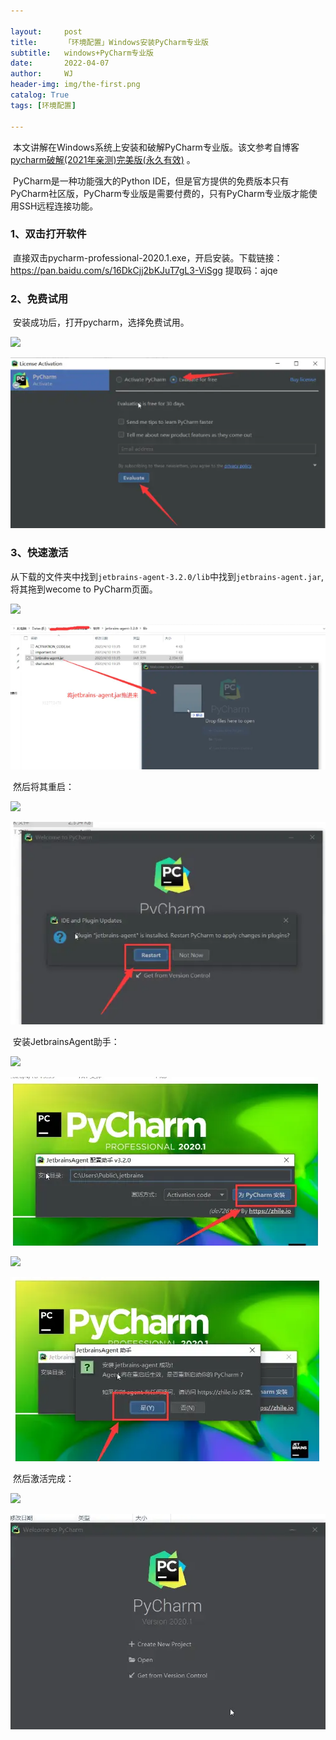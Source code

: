 ```yaml
---

layout:     post
title:      「环境配置」Windows安装PyCharm专业版
subtitle:   windows+PyCharm专业版
date:       2022-04-07
author:     WJ
header-img: img/the-first.png
catalog: True
tags: [环境配置]
   
---
```


​		本文讲解在Windows系统上安装和破解PyCharm专业版。该文参考自博客[pycharm破解(2021年亲测)完美版(永久有效)](https://www.bilibili.com/read/cv10386031/) 。

​		PyCharm是一种功能强大的Python IDE，但是官方提供的免费版本只有PyCharm社区版，PyCharm专业版是需要付费的，只有PyCharm专业版才能使用SSH远程连接功能。

### 1、双击打开软件		

​		直接双击pycharm-professional-2020.1.exe，开启安装。下载链接：https://pan.baidu.com/s/16DkCjj2bKJuT7gL3-ViSgg 提取码：ajqe 

### 2、免费试用

​		安装成功后，打开pycharm，选择免费试用。

![]({{site.baseurl}}/img-post/环境配置/2022-04-07-Windows安装PyCharm专业版/免费试用.png)

![](..//img-post/环境配置/2022-04-07-Windows安装PyCharm专业版/免费试用.png)

### 3、快速激活

​		从下载的文件夹中找到`jetbrains-agent-3.2.0/lib`中找到`jetbrains-agent.jar`,将其拖到wecome to PyCharm页面。

![]({{site.baseurl}}/img-post/环境配置/2022-04-07-Windows安装PyCharm专业版/拖进欢迎页面.png)

![](..//img-post/环境配置/2022-04-07-Windows安装PyCharm专业版/拖进欢迎页面.png)

​		然后将其重启：

![]({{site.baseurl}}/img-post/环境配置/2022-04-07-Windows安装PyCharm专业版/重启pycharm.png)

![](..//img-post/环境配置/2022-04-07-Windows安装PyCharm专业版/重启pycharm.png)

​		安装JetbrainsAgent助手：

![]({{site.baseurl}}/img-post/环境配置/2022-04-07-Windows安装PyCharm专业版/为PyCharm安装.png)

![](..//img-post/环境配置/2022-04-07-Windows安装PyCharm专业版/为PyCharm安装.png)

![]({{site.baseurl}}/img-post/环境配置/2022-04-07-Windows安装PyCharm专业版/安装JetbrainsAgent助手.png)

![](..//img-post/环境配置/2022-04-07-Windows安装PyCharm专业版/安装JetbrainsAgent助手.png)		

​		然后激活完成：

![]({{site.baseurl}}/img-post/环境配置/2022-04-07-Windows安装PyCharm专业版/激活完成.png)

![](..//img-post/环境配置/2022-04-07-Windows安装PyCharm专业版/激活完成.png)



